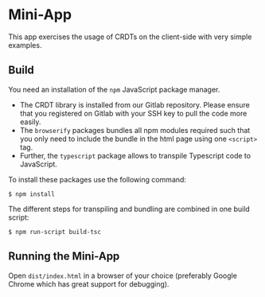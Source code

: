 # Mini-App

This app exercises the usage of CRDTs on the client-side with very simple examples.


## Build

You need an installation of the `npm` JavaScript package manager.

- The CRDT library is installed from our Gitlab repository. Please ensure that you registered on Gitlab with your SSH key to pull the code more easily.
- The `browserify` packages bundles all npm modules required such that you only need to include the bundle in the html page using one `<script>` tag.
- Further, the `typescript` package allows to transpile Typescript code to JavaScript.

To install these packages use the following command:

```
$ npm install
```

The different steps for transpiling and bundling are combined in one build script:

```
$ npm run-script build-tsc
```


## Running the Mini-App

Open `dist/index.html` in a browser of your choice (preferably Google Chrome which has great support for debugging).
